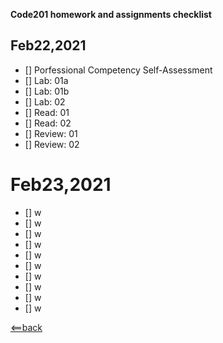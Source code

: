 **Code201 homework and assignments checklist**

## **Feb22,2021**

- [] Porfessional Competency Self-Assessment
- [] Lab: 01a
- [] Lab: 01b
- [] Lab: 02
- [] Read: 01
- [] Read: 02
- [] Review: 01
- [] Review: 02


# **Feb23,2021**

- [] w
- [] w
- [] w
- [] w
- [] w
- [] w
- [] w
- [] w
- [] w
- [] w





[<==back](README.md)
